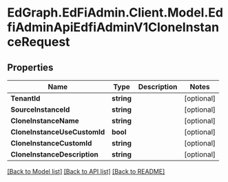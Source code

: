 # EdGraph.EdFiAdmin.Client.Model.EdfiAdminApiEdfiAdminV1CloneInstanceRequest

## Properties

Name | Type | Description | Notes
------------ | ------------- | ------------- | -------------
**TenantId** | **string** |  | [optional] 
**SourceInstanceId** | **string** |  | [optional] 
**CloneInstanceName** | **string** |  | [optional] 
**CloneInstanceUseCustomId** | **bool** |  | [optional] 
**CloneInstanceCustomId** | **string** |  | [optional] 
**CloneInstanceDescription** | **string** |  | [optional] 

[[Back to Model list]](../README.md#documentation-for-models) [[Back to API list]](../README.md#documentation-for-api-endpoints) [[Back to README]](../README.md)

